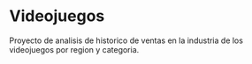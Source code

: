 # Videojuegos
Proyecto de analisis de historico de ventas en la industria de los videojuegos por region y categoria.
